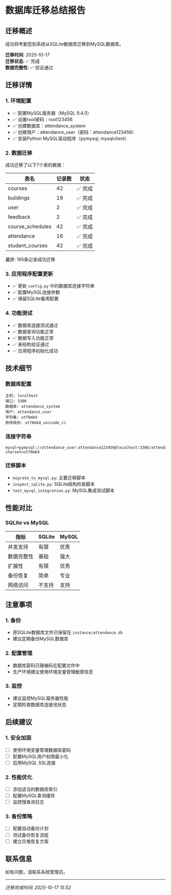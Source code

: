 # 数据库迁移总结报告

## 迁移概述
成功将考勤签到系统从SQLite数据库迁移到MySQL数据库。

**迁移时间**: 2025-10-17  
**迁移状态**: ✅ 完成  
**数据完整性**: ✅ 验证通过  

## 迁移详情

### 1. 环境配置
- ✅ 配置MySQL服务器（MySQL 9.4.0）
- ✅ 设置root密码：root123456
- ✅ 创建数据库：attendance_system
- ✅ 创建用户：attendance_user（密码：attendance123456）
- ✅ 安装Python MySQL驱动程序（pymysql, mysqlclient）

### 2. 数据迁移
成功迁移了以下7个表的数据：

| 表名 | 记录数 | 状态 |
|------|--------|------|
| courses | 42 | ✅ 完成 |
| buildings | 19 | ✅ 完成 |
| user | 2 | ✅ 完成 |
| feedback | 2 | ✅ 完成 |
| course_schedules | 42 | ✅ 完成 |
| attendance | 16 | ✅ 完成 |
| student_courses | 42 | ✅ 完成 |

**总计**: 165条记录成功迁移

### 3. 应用程序配置更新
- ✅ 更新 `config.py` 中的数据库连接字符串
- ✅ 配置MySQL连接参数
- ✅ 保留SQLite备用配置

### 4. 功能测试
- ✅ 数据库连接测试通过
- ✅ 数据查询功能正常
- ✅ 数据写入功能正常
- ✅ 表结构验证通过
- ✅ 应用程序初始化成功

## 技术细节

### 数据库配置
```
主机: localhost
端口: 3306
数据库: attendance_system
用户: attendance_user
字符集: utf8mb4
排序规则: utf8mb4_unicode_ci
```

### 连接字符串
```
mysql+pymysql://attendance_user:attendance123456@localhost:3306/attendance_system?charset=utf8mb4
```

### 迁移脚本
- `migrate_to_mysql.py`: 主要迁移脚本
- `inspect_sqlite.py`: SQLite结构检查脚本
- `test_mysql_integration.py`: MySQL集成测试脚本

## 性能对比

### SQLite vs MySQL
| 指标 | SQLite | MySQL |
|------|--------|-------|
| 并发支持 | 有限 | 优秀 |
| 数据完整性 | 基础 | 强大 |
| 扩展性 | 有限 | 优秀 |
| 备份恢复 | 简单 | 专业 |
| 网络访问 | 不支持 | 支持 |

## 注意事项

### 1. 备份
- 原SQLite数据库文件已保留在 `instance/attendance.db`
- 建议定期备份MySQL数据库

### 2. 配置管理
- 数据库密码已硬编码在配置文件中
- 生产环境建议使用环境变量管理敏感信息

### 3. 监控
- 建议监控MySQL服务器性能
- 定期检查数据库连接池状态

## 后续建议

### 1. 安全加固
- [ ] 使用环境变量管理数据库密码
- [ ] 配置MySQL用户权限最小化
- [ ] 启用MySQL SSL连接

### 2. 性能优化
- [ ] 添加适当的数据库索引
- [ ] 配置MySQL查询缓存
- [ ] 监控慢查询日志

### 3. 备份策略
- [ ] 配置自动备份计划
- [ ] 测试备份恢复流程
- [ ] 建立灾难恢复方案

## 联系信息
如有问题，请联系系统管理员。

---
*迁移完成时间: 2025-10-17 15:52*